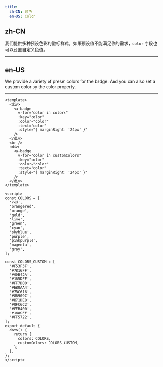 ```yaml
title:
  zh-CN: 颜色
  en-US: Color
```

## zh-CN

我们提供多种预设色彩的徽标样式。如果预设值不能满足你的需求，`color` 字段也可以设置自定义色值。

---

## en-US

We provide a variety of preset colors for the badge. And you can also set a custom color by the color property.

---

```vue
<template>
  <div>
    <a-badge
      v-for="color in colors"
      :key="color"
      :color="color"
      :text="color"
      :style="{ marginRight: '24px' }"
    />
  </div>
  <br />
  <div>
    <a-badge
      v-for="color in customColors"
      :key="color"
      :color="color"
      :text="color"
      :style="{ marginRight: '24px' }"
    />
  </div>
</template>

<script>
const COLORS = [
  'red',
  'orangered',
  'orange',
  'gold',
  'lime',
  'green',
  'cyan',
  'skyblue',
  'purple',
  'pinkpurple',
  'magenta',
  'gray',
];

const COLORS_CUSTOM = [
  '#F53F3F',
  '#7816FF',
  '#00B42A',
  '#165DFF',
  '#FF7D00',
  '#EB0AA4',
  '#7BC616',
  '#86909C',
  '#B71DE8',
  '#0FC6C2',
  '#FFB400',
  '#168CFF',
  '#FF5722',
];
export default {
  data() {
    return {
      colors: COLORS,
      customColors: COLORS_CUSTOM,
    };
  },
};
</script>
```
